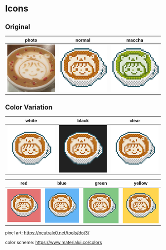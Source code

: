 # Icons
## Original

|photo|normal|maccha|
|:-:|:-:|:-:|
|<img src="./image/icon_square_400.png" width="160px">|<img src="./image/icon.png" width="160px">|<img src="./image/maccha.png" width="160px">|

## Color Variation

|white|black|clear|
|:-:|:-:|:-:|
|<img src="./image/icon_padding_white.png" width="160px">|<img src="./image/icon_padding_black.png" width="160px">|<img src="./image/icon_padding_clear.png" width="160px">|


|red|blue|green|yellow|
|:-:|:-:|:-:|:-:|
|<img src="./image/icon_padding_red.png" width="160px">|<img src="./image/icon_padding_blue.png" width="160px">|<img src="./image/icon_padding_green.png" width="160px">|<img src="./image/icon_padding_yellow.png" width="160px">|

pixel art: https://neutralx0.net/tools/dot3/

color scheme: https://www.materialui.co/colors
